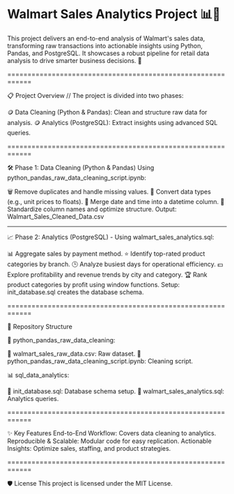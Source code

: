 # Walmart Sales Analytics Project 📊💸

This project delivers an end-to-end analysis of Walmart's sales data, transforming raw transactions into actionable insights using Python, Pandas, and PostgreSQL. It showcases a robust pipeline for retail data analysis to drive smarter business decisions. 🚀

============================================================

📋 Project Overview // The project is divided into two phases:

🪙 Data Cleaning (Python & Pandas): Clean and structure raw data for analysis.
🪙 Analytics (PostgreSQL): Extract insights using advanced SQL queries.

============================================================

🛠️ Phase 1: Data Cleaning (Python & Pandas)
Using python_pandas_raw_data_cleaning_script.ipynb:

🗑️ Remove duplicates and handle missing values.
🔄 Convert data types (e.g., unit prices to floats).
📅 Merge date and time into a datetime column.
🧹 Standardize column names and optimize structure.
Output: Walmart_Sales_Cleaned_Data.csv

------------------------------------------------------------

📈 Phase 2: Analytics (PostgreSQL) - Using walmart_sales_analytics.sql:

📊 Aggregate sales by payment method.
⭐ Identify top-rated product categories by branch.
🕒 Analyze busiest days for operational efficiency.
💵 Explore profitability and revenue trends by city and category.
🏆 Rank product categories by profit using window functions.
Setup: init_database.sql creates the database schema.

============================================================


📂 Repository Structure

🧹 python_pandas_raw_data_cleaning:

📑 walmart_sales_raw_data.csv: Raw dataset.
📑 python_pandas_raw_data_cleaning_script.ipynb: Cleaning script.


📊 sql_data_analytics:

📑 init_database.sql: Database schema setup.
📑 walmart_sales_analytics.sql: Analytics queries.

============================================================

✨ Key Features
End-to-End Workflow: Covers data cleaning to analytics.
Reproducible & Scalable: Modular code for easy replication.
Actionable Insights: Optimize sales, staffing, and product strategies.

============================================================

🛡️ License
This project is licensed under the MIT License.


